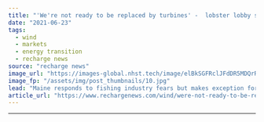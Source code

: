 ```yaml
---
title: "'We're not ready to be replaced by turbines' -  lobster lobby shows its claws as US state bans offshore wind"
date: "2021-06-23"
tags: 
  - wind
  - markets
  - energy transition
  - recharge news
source: "recharge news"
image_url: "https://images-global.nhst.tech/image/elBkSGFRclJFdDR5MDQrR2VzbjJVWk4vY1YzZStXaVFLUXhjSzhpWWduND0=/nhst/binary/e049c192c26b809469dda32b08c022ca"
image_fp: "/assets/img/post_thumbnails/10.jpg"
lead: "Maine responds to fishing industry fears but makes exception for already-advancing floating wind pilot"
article_url: "https://www.rechargenews.com/wind/were-not-ready-to-be-replaced-by-turbines-lobster-lobby-shows-its-claws-as-us-state-bans-offshore-wind/2-1-1029136"
---
```


---
